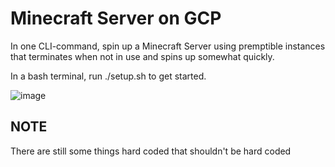 # Minecraft Server on GCP
In one CLI-command, spin up a Minecraft Server using premptible instances that terminates when not in use and spins up somewhat quickly.

In a bash terminal, run ./setup.sh to get started.

![image](https://user-images.githubusercontent.com/2086176/172011170-1ab877c7-f7d2-419e-8988-07282b905405.png)


## NOTE
There are still some things hard coded that shouldn't be hard coded

